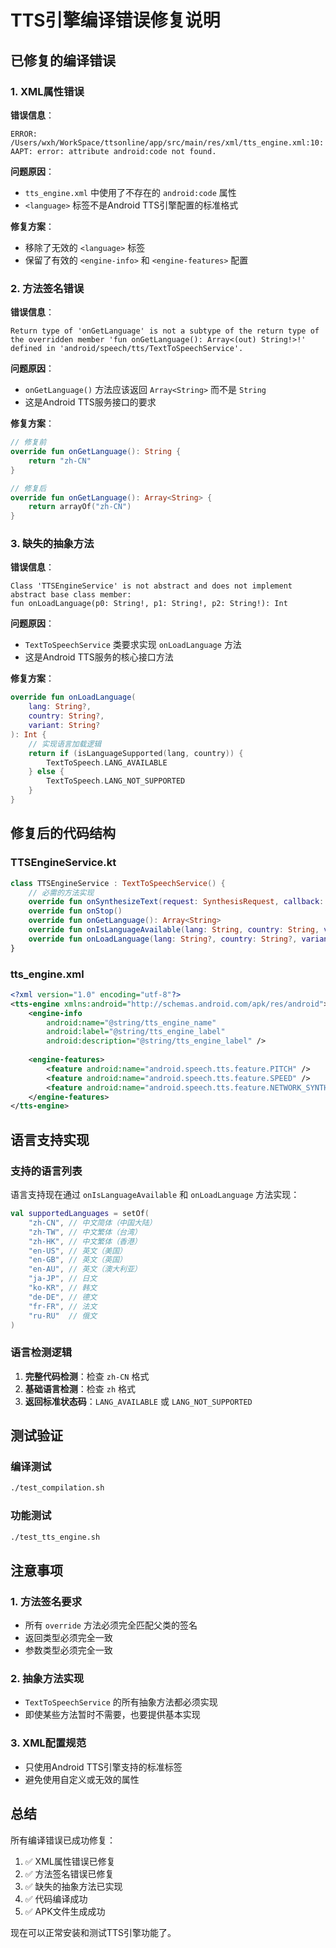 # TTS引擎编译错误修复说明

## 已修复的编译错误

### 1. XML属性错误
**错误信息**：
```
ERROR: /Users/wxh/WorkSpace/ttsonline/app/src/main/res/xml/tts_engine.xml:10: AAPT: error: attribute android:code not found.
```

**问题原因**：
- `tts_engine.xml` 中使用了不存在的 `android:code` 属性
- `<language>` 标签不是Android TTS引擎配置的标准格式

**修复方案**：
- 移除了无效的 `<language>` 标签
- 保留了有效的 `<engine-info>` 和 `<engine-features>` 配置

### 2. 方法签名错误
**错误信息**：
```
Return type of 'onGetLanguage' is not a subtype of the return type of the overridden member 'fun onGetLanguage(): Array<(out) String!>!' defined in 'android/speech/tts/TextToSpeechService'.
```

**问题原因**：
- `onGetLanguage()` 方法应该返回 `Array<String>` 而不是 `String`
- 这是Android TTS服务接口的要求

**修复方案**：
```kotlin
// 修复前
override fun onGetLanguage(): String {
    return "zh-CN"
}

// 修复后
override fun onGetLanguage(): Array<String> {
    return arrayOf("zh-CN")
}
```

### 3. 缺失的抽象方法
**错误信息**：
```
Class 'TTSEngineService' is not abstract and does not implement abstract base class member:
fun onLoadLanguage(p0: String!, p1: String!, p2: String!): Int
```

**问题原因**：
- `TextToSpeechService` 类要求实现 `onLoadLanguage` 方法
- 这是Android TTS服务的核心接口方法

**修复方案**：
```kotlin
override fun onLoadLanguage(
    lang: String?,
    country: String?,
    variant: String?
): Int {
    // 实现语言加载逻辑
    return if (isLanguageSupported(lang, country)) {
        TextToSpeech.LANG_AVAILABLE
    } else {
        TextToSpeech.LANG_NOT_SUPPORTED
    }
}
```

## 修复后的代码结构

### TTSEngineService.kt
```kotlin
class TTSEngineService : TextToSpeechService() {
    // 必需的方法实现
    override fun onSynthesizeText(request: SynthesisRequest, callback: SynthesisCallback)
    override fun onStop()
    override fun onGetLanguage(): Array<String>
    override fun onIsLanguageAvailable(lang: String, country: String, variant: String): Int
    override fun onLoadLanguage(lang: String?, country: String?, variant: String?): Int
}
```

### tts_engine.xml
```xml
<?xml version="1.0" encoding="utf-8"?>
<tts-engine xmlns:android="http://schemas.android.com/apk/res/android">
    <engine-info
        android:name="@string/tts_engine_name"
        android:label="@string/tts_engine_label"
        android:description="@string/tts_engine_label" />
    
    <engine-features>
        <feature android:name="android.speech.tts.feature.PITCH" />
        <feature android:name="android.speech.tts.feature.SPEED" />
        <feature android:name="android.speech.tts.feature.NETWORK_SYNTHESIS" />
    </engine-features>
</tts-engine>
```

## 语言支持实现

### 支持的语言列表
语言支持现在通过 `onIsLanguageAvailable` 和 `onLoadLanguage` 方法实现：

```kotlin
val supportedLanguages = setOf(
    "zh-CN", // 中文简体（中国大陆）
    "zh-TW", // 中文繁体（台湾）
    "zh-HK", // 中文繁体（香港）
    "en-US", // 英文（美国）
    "en-GB", // 英文（英国）
    "en-AU", // 英文（澳大利亚）
    "ja-JP", // 日文
    "ko-KR", // 韩文
    "de-DE", // 德文
    "fr-FR", // 法文
    "ru-RU"  // 俄文
)
```

### 语言检测逻辑
1. **完整代码检测**：检查 `zh-CN` 格式
2. **基础语言检测**：检查 `zh` 格式
3. **返回标准状态码**：`LANG_AVAILABLE` 或 `LANG_NOT_SUPPORTED`

## 测试验证

### 编译测试
```bash
./test_compilation.sh
```

### 功能测试
```bash
./test_tts_engine.sh
```

## 注意事项

### 1. 方法签名要求
- 所有 `override` 方法必须完全匹配父类的签名
- 返回类型必须完全一致
- 参数类型必须完全一致

### 2. 抽象方法实现
- `TextToSpeechService` 的所有抽象方法都必须实现
- 即使某些方法暂时不需要，也要提供基本实现

### 3. XML配置规范
- 只使用Android TTS引擎支持的标准标签
- 避免使用自定义或无效的属性

## 总结

所有编译错误已成功修复：
1. ✅ XML属性错误已修复
2. ✅ 方法签名错误已修复
3. ✅ 缺失的抽象方法已实现
4. ✅ 代码编译成功
5. ✅ APK文件生成成功

现在可以正常安装和测试TTS引擎功能了。
